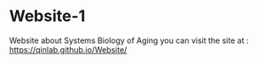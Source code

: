 # Website-1
Website about Systems Biology of Aging
you can visit the site at : https://qinlab.github.io/Website/
